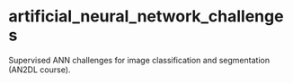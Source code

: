 # artificial_neural_network_challenges
Supervised ANN challenges for image classification and segmentation (AN2DL course).

